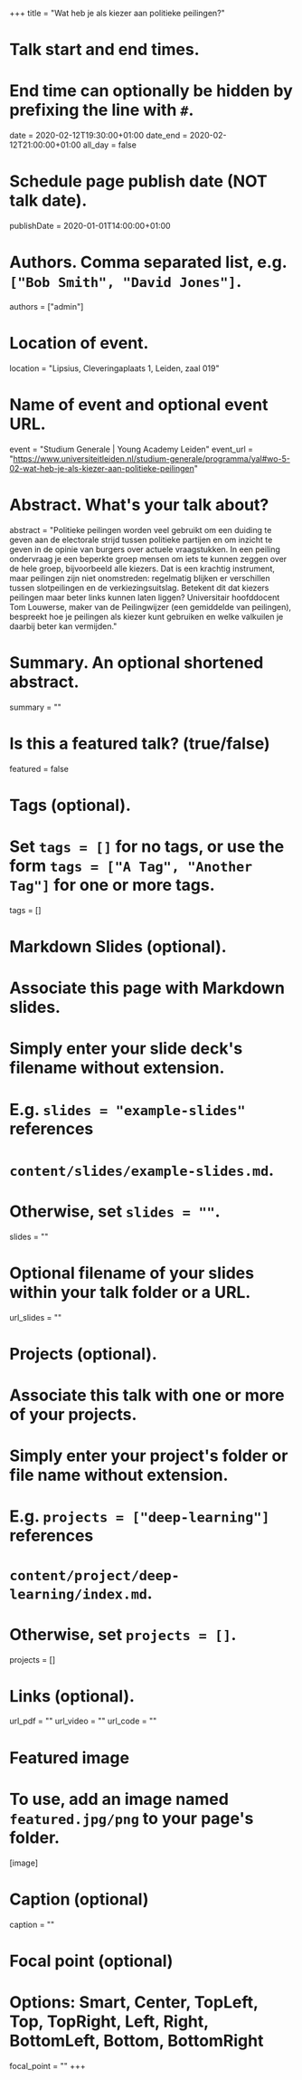 +++
title = "Wat heb je als kiezer aan politieke peilingen?"

# Talk start and end times.
#   End time can optionally be hidden by prefixing the line with `#`.
date = 2020-02-12T19:30:00+01:00
date_end = 2020-02-12T21:00:00+01:00
all_day = false

# Schedule page publish date (NOT talk date).
publishDate = 2020-01-01T14:00:00+01:00

# Authors. Comma separated list, e.g. `["Bob Smith", "David Jones"]`.
authors = ["admin"]

# Location of event.
location = "Lipsius, Cleveringaplaats 1, Leiden, zaal 019"

# Name of event and optional event URL.
event = "Studium Generale | Young Academy Leiden"
event_url = "https://www.universiteitleiden.nl/studium-generale/programma/yal#wo-5-02-wat-heb-je-als-kiezer-aan-politieke-peilingen"

# Abstract. What's your talk about?
abstract = "Politieke peilingen worden veel gebruikt om een duiding te geven aan de electorale strijd tussen politieke partijen en om inzicht te geven in de opinie van burgers over actuele vraagstukken. In een peiling ondervraag je een beperkte groep mensen om iets te kunnen zeggen over de hele groep, bijvoorbeeld alle kiezers. Dat is een krachtig instrument, maar peilingen zijn niet onomstreden: regelmatig blijken er verschillen tussen slotpeilingen en de verkiezingsuitslag. Betekent dit dat kiezers peilingen maar beter links kunnen laten liggen? Universitair hoofddocent Tom Louwerse, maker van de Peilingwijzer (een gemiddelde van peilingen), bespreekt hoe je peilingen als kiezer kunt gebruiken en welke valkuilen je daarbij beter kan vermijden."

# Summary. An optional shortened abstract.
summary = ""

# Is this a featured talk? (true/false)
featured = false

# Tags (optional).
#   Set `tags = []` for no tags, or use the form `tags = ["A Tag", "Another Tag"]` for one or more tags.
tags = []

# Markdown Slides (optional).
#   Associate this page with Markdown slides.
#   Simply enter your slide deck's filename without extension.
#   E.g. `slides = "example-slides"` references 
#   `content/slides/example-slides.md`.
#   Otherwise, set `slides = ""`.
slides = ""

# Optional filename of your slides within your talk folder or a URL.
url_slides = ""

# Projects (optional).
#   Associate this talk with one or more of your projects.
#   Simply enter your project's folder or file name without extension.
#   E.g. `projects = ["deep-learning"]` references 
#   `content/project/deep-learning/index.md`.
#   Otherwise, set `projects = []`.
projects = []

# Links (optional).
url_pdf = ""
url_video = ""
url_code = ""

# Featured image
# To use, add an image named `featured.jpg/png` to your page's folder. 
[image]
  # Caption (optional)
  caption = ""

  # Focal point (optional)
  # Options: Smart, Center, TopLeft, Top, TopRight, Left, Right, BottomLeft, Bottom, BottomRight
  focal_point = ""
+++
